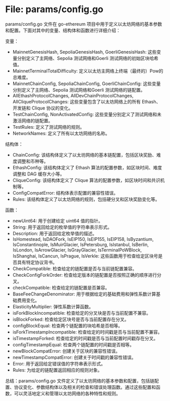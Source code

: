 # File: params/config.go

params/config.go 文件在 go-ethereum 项目中用于定义以太坊网络的基本参数和配置。下面对其中的变量、结构体和函数进行详细介绍：

变量：
- MainnetGenesisHash, SepoliaGenesisHash, GoerliGenesisHash: 这些变量分别定义了主网络、Sepolia 测试网络和Goerli 测试网络的初始区块哈希值。
- MainnetTerminalTotalDifficulty: 定义以太坊主网络上终端（最终的）Pow的总难度。
- MainnetChainConfig, SepoliaChainConfig, GoerliChainConfig: 这些变量分别定义了主网络、Sepolia 测试网络和Goerli 测试网络的链配置。
- AllEthashProtocolChanges, AllDevChainProtocolChanges, AllCliqueProtocolChanges: 这些变量包含了以太坊网络上的所有 Ethash、开发链和 Clique 协议的变化。
- TestChainConfig, NonActivatedConfig: 这些变量分别定义了测试网络和未激活网络的链配置。
- TestRules: 定义了测试网络的规则。
- NetworkNames: 定义了所有以太坊网络的名称。

结构体：
- ChainConfig: 该结构体定义了以太坊网络的基本链配置，包括区块奖励、难度调整和币种等。
- EthashConfig: 该结构体定义了 Ethash 算法的配置参数，如区块时间、难度调整和 DAG 缓存大小等。
- CliqueConfig: 该结构体定义了 Clique 算法的配置参数，如区块时间和共识机制等。
- ConfigCompatError: 结构体表示配置的兼容性错误。
- Rules: 该结构体定义了以太坊网络的规则，包括硬分叉和区块奖励变化等。

函数：
- newUint64: 用于创建给定 uint64 值的指针。
- String: 用于返回给定的枚举值的字符串表示形式。
- Description: 用于返回给定枚举值的描述。
- IsHomestead, IsDAOFork, IsEIP150, IsEIP155, IsEIP158, IsByzantium, IsConstantinople, IsMuirGlacier, IsPetersburg, IsIstanbul, IsBerlin, IsLondon, IsArrowGlacier, IsGrayGlacier, IsTerminalPoWBlock, IsShanghai, IsCancun, IsPrague, IsVerkle: 这些函数用于检查给定区块号是否具有特定协议背书。
- CheckCompatible: 检查给定的链配置是否与当前链配置兼容。
- CheckConfigForkOrder: 检查给定版本的链配置是否按照正确的顺序进行分叉。
- checkCompatible: 检查给定的链配置是否兼容。
- BaseFeeChangeDenominator: 用于根据给定的基础费用和弹性系数计算基础费用变化。
- ElasticityMultiplier: 弹性系数计算函数。
- isForkBlockIncompatible: 检查给定的分叉块是否与当前配置不兼容。
- isBlockForked: 检查给定区块号是否与当前配置存在分叉。
- configBlockEqual: 检查两个链配置的块哈希是否相等。
- isForkTimestampIncompatible: 检查给定的时间戳是否与当前配置不兼容。
- isTimestampForked: 检查给定的时间戳是否与当前配置时间戳存在分叉。
- configTimestampEqual: 检查两个链配置的时间戳是否相等。
- newBlockCompatError: 创建关于区块的兼容性错误。
- newTimestampCompatError: 创建关于时间戳的兼容性错误。
- Error: 用于返回给定错误值的字符串表示形式。
- Rules: 为给定的链配置返回相应的规则对象。

总结：params/config.go 文件定义了以太坊网络的基本参数和配置，包括链配置、协议变化、参数结构体以及相关的检查和错误处理函数。通过这些配置和函数，可以灵活地定义和管理以太坊网络的各种特性和规则。

